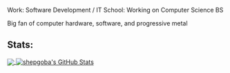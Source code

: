 Work: Software Development / IT
School: Working on Computer Science BS

Big fan of computer hardware, software, and progressive metal

## Stats:
<a href="#stats">
  <img align="center" src="https://github-readme-stats.vercel.app/api/top-langs/?username=shepgoba&hide=Makefile&theme=react">
</a>
<a href="#stats">
  <img align="center" src="https://github-readme-stats.vercel.app/api?username=shepgoba&show_icons=true&line_height=27&count_private=true&theme=react" alt="shepgoba's GitHub Stats">
</a>
